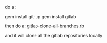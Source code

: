 do a :

gem install git-up
gem install gitlab

then do a:
gitlab-clone-all-branches.rb

and it will clone all the gitlab repositories locally




